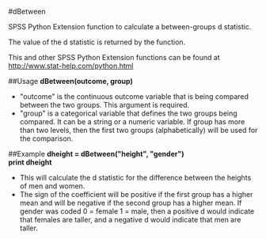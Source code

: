 #dBetween

SPSS Python Extension function to calculate a between-groups d statistic.

The value of the d statistic is returned by the function.

This and other SPSS Python Extension functions can be found at http://www.stat-help.com/python.html

##Usage
**dBetween(outcome, group)**
* "outcome" is the continuous outcome variable that is being compared between the two groups. This argument is required.
* "group" is a categorical variable that defines the two groups being compared. It can be a string or a numeric variable. If group has more than two levels, then the first two groups (alphabetically) will be used for the comparison.

##Example
**dheight = dBetween("height", "gender")  
print dheight**
* This will calculate the d statistic for the difference between the heights of men and women. 
* The sign of the coefficient will be positive if the first group has a higher mean and will be negative if the second group has a higher mean. If gender was coded 0 = female 1 = male, then a positive d would indicate that females are taller, and a negative d would indicate that men are taller.
